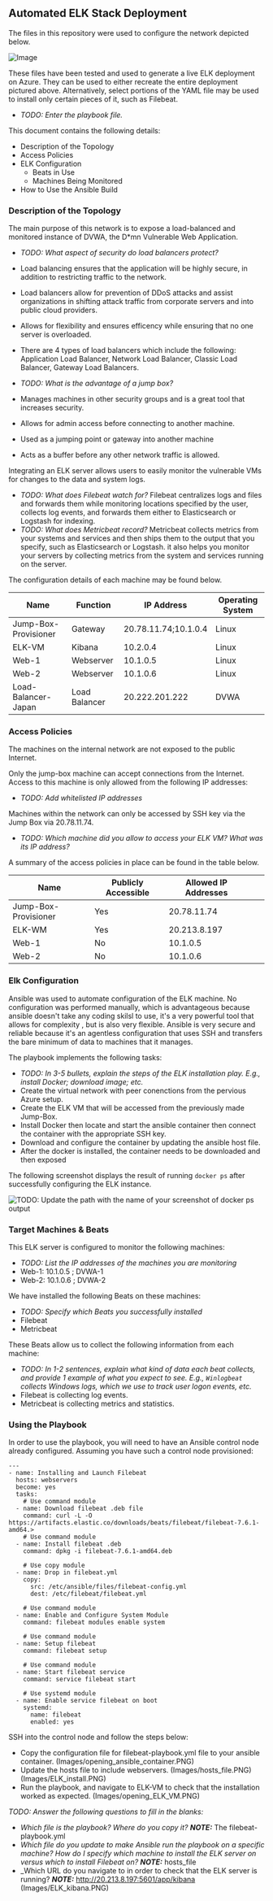 ## Automated ELK Stack Deployment

The files in this repository were used to configure the network depicted below.

![Image](README/Images/diagram_ELK_Stack.PNG)

These files have been tested and used to generate a live ELK deployment on Azure. They can be used to either recreate the entire deployment pictured above. Alternatively, select portions of the YAML file may be used to install only certain pieces of it, such as Filebeat.

  - _TODO: Enter the playbook file._
 
 This document contains the following details:
- Description of the Topology
- Access Policies
- ELK Configuration
  - Beats in Use
  - Machines Being Monitored
- How to Use the Ansible Build


### Description of the Topology

The main purpose of this network is to expose a load-balanced and monitored instance of DVWA, the D*mn Vulnerable Web Application.


- _TODO: What aspect of security do load balancers protect?_
- Load balancing ensures that the application will be highly secure, in addition to restricting traffic to the network. 
- Load balancers allow for prevention of DDoS attacks and assist organizations in shifting attack traffic from corporate servers and into public cloud providers. 
- Allows for flexibility and ensures efficency while ensuring that no one server is overloaded.
- There are 4 types of load balancers which include the following: Application Load Balancer, Network Load Balancer, Classic Load Balancer, Gateway Load Balancers.

- _TODO: What is the advantage of a jump box?_
- Manages machines in other security groups and is a great tool that increases security.
- Allows for admin access before connecting to another machine.
- Used as a jumping point or gateway into another machine 
- Acts as a buffer before any other network traffic is allowed. 


Integrating an ELK server allows users to easily monitor the vulnerable VMs for changes to the data and system logs.
- _TODO: What does Filebeat watch for?_
Filebeat centralizes logs and files and forwards them while monitoring locations specified by the user, collects log events, and forwards them either to Elasticsearch or Logstash for indexing.
- _TODO: What does Metricbeat record?_
Metricbeat collects metrics from your systems and services and then ships them to the output that you specify, such as Elasticsearch or Logstash. it also helps you monitor your servers by collecting metrics from the system and services running on the server.

The configuration details of each machine may be found below.

| Name     | Function | IP Address | Operating System |
|------------------------|---------------|---------------------|------------------|
| Jump-Box-Provisioner   | Gateway       | 20.78.11.74;10.1.0.4| Linux            |
| ELK-VM                 | Kibana        | 10.2.0.4            | Linux            |
| Web-1                  | Webserver     | 10.1.0.5            | Linux            |
| Web-2                  | Webserver     | 10.1.0.6            | Linux            |
| Load-Balancer-Japan    | Load Balancer | 20.222.201.222      | DVWA             |

### Access Policies

The machines on the internal network are not exposed to the public Internet. 

Only the jump-box machine can accept connections from the Internet. Access to this machine is only allowed from the following IP addresses:
- _TODO: Add whitelisted IP addresses_

Machines within the network can only be accessed by SSH key via the Jump Box via 20.78.11.74.
- _TODO: Which machine did you allow to access your ELK VM? What was its IP address?_ 

A summary of the access policies in place can be found in the table below.

| Name                 | Publicly Accessible | Allowed IP Addresses |   |   |
|----------------------|---------------------|----------------------|---|---|
| Jump-Box-Provisioner | Yes                 | 20.78.11.74          |   |   |
| ELK-WM               | Yes                 | 20.213.8.197         |   |   |
| Web-1                | No                  | 10.1.0.5             |   |   |
| Web-2                | No                  | 10.1.0.6             |   |   |

### Elk Configuration

Ansible was used to automate configuration of the ELK machine. No configuration was performed manually, which is advantageous because ansible doesn't take any coding skilsl to use, it's a very powerful tool that allows for complexity , but is also very flexible. Ansible is very secure and reliable because it's an agentless configuration that uses SSH and transfers the bare minimum of data to machines that it manages.

The playbook implements the following tasks:
- _TODO: In 3-5 bullets, explain the steps of the ELK installation play. E.g., install Docker; download image; etc._
- Create the virtual network with peer conenctions from the pervious Azure setup.
- Create the ELK VM that will be accessed from the previously made Jump-Box.
- Install Docker then locate and start the ansible container then connect the container with the appropriate SSH key.
- Download and configure the container by updating the ansible host file.
- After the docker is installed, the container needs to be downloaded and then exposed


The following screenshot displays the result of running `docker ps` after successfully configuring the ELK instance.

![TODO: Update the path with the name of your screenshot of docker ps output](Images/docker_ps_outlook.PNG) 

### Target Machines & Beats
This ELK server is configured to monitor the following machines:
- _TODO: List the IP addresses of the machines you are monitoring_ 
- Web-1: 10.1.0.5 ; DVWA-1
- Web-2: 10.1.0.6 ; DVWA-2

We have installed the following Beats on these machines:
- _TODO: Specify which Beats you successfully installed_
- Filebeat
- Metricbeat

These Beats allow us to collect the following information from each machine:
- _TODO: In 1-2 sentences, explain what kind of data each beat collects, and provide 1 example of what you expect to see. E.g., `Winlogbeat` collects Windows logs, which we use to track user logon events, etc._ 
- Filebeat is collecting log events.
- Metricbeat is collecting metrics and statistics.

### Using the Playbook
In order to use the playbook, you will need to have an Ansible control node already configured. Assuming you have such a control node provisioned: 
```
---
- name: Installing and Launch Filebeat
  hosts: webservers
  become: yes
  tasks:
    # Use command module
  - name: Download filebeat .deb file
    command: curl -L -O https://artifacts.elastic.co/downloads/beats/filebeat/filebeat-7.6.1-amd64.>
    # Use command module
  - name: Install filebeat .deb
    command: dpkg -i filebeat-7.6.1-amd64.deb

    # Use copy module
  - name: Drop in filebeat.yml
    copy:
      src: /etc/ansible/files/filebeat-config.yml
      dest: /etc/filebeat/filebeat.yml

    # Use command module
  - name: Enable and Configure System Module
    command: filebeat modules enable system

    # Use command module
  - name: Setup filebeat
    command: filebeat setup

    # Use command module
  - name: Start filebeat service
    command: service filebeat start

    # Use systemd module
  - name: Enable service filebeat on boot
    systemd:
      name: filebeat
      enabled: yes

```
SSH into the control node and follow the steps below:

- Copy the configuration file for filebeat-playbook.yml file to your ansible container.
(Images/opening_ansible_container.PNG)
- Update the hosts file to include webservers.
(Images/hosts_file.PNG)
(Images/ELK_install.PNG)
- Run the playbook, and navigate to ELK-VM to check that the installation worked as expected. 
(Images/opening_ELK_VM.PNG)

_TODO: Answer the following questions to fill in the blanks:_ 
- _Which file is the playbook? Where do you copy it?_ **_NOTE:_** The filebeat-playbook.yml
- _Which file do you update to make Ansible run the playbook on a specific machine? How do I specify which machine to install the ELK server on versus which to install Filebeat on?_ **_NOTE:_** hosts_file
- _Which URL do you navigate to in order to check that the ELK server is running? **_NOTE:_** http://20.213.8.197:5601/app/kibana 
(Images/ELK_kibana.PNG)
